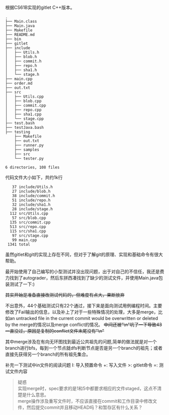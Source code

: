 根据CS61B实现的gitlet C++版本。
```
.
├── Main.class
├── Main.java
├── Makefile
├── README.md
├── bin
├── gitlet
├── include
│   ├── Utils.h
│   ├── blob.h
│   ├── commit.h
│   ├── repo.h
│   ├── sha1.h
│   └── stage.h
├── main.cpp
├── order.md
├── out.txt
├── src
│   ├── Utils.cpp
│   ├── blob.cpp
│   ├── commit.cpp
│   ├── repo.cpp
│   ├── sha1.cpp
│   └── stage.cpp
├── test.bash
├── testJava.bash
├── testing
    ├── Makefile
    ├── out.txt
    ├── runner.py
    ├── samples
    ├── src
    └── tester.py

6 directories, 108 files
```
代码文件大小如下，共约1k行
```
   37 include/Utils.h
   27 include/blob.h
   38 include/commit.h
   51 include/repo.h
   32 include/sha1.h
   28 include/stage.h
  112 src/Utils.cpp
   57 src/blob.cpp
  135 src/commit.cpp
  513 src/repo.cpp
  115 src/sha1.cpp
   97 src/stage.cpp
   99 main.cpp
 1341 total
```

虽然gitlet和git的实现上存在不同，但对于了解git的原理、实现和基础命令有很大帮助。

最开始使用了自己编写的小型测试并没出现问题，出于对自己的不信任，我还是费力找到了autograder，然后东拼西凑找到了缺少的测试文件，并使用Main.java包装测试了一下:)

~~其实开始是准备直接改测试代码的，但难度有点大，果断放弃~~

不出意外，44个基础测试只有22个通过，接下来是面向测试用例编程时间。主要修改了Fail输出的信息，以及补上了对于一些特殊情况的处理，大多是merge，比如an untracked file in the current commit would be overwritten or deleted by the merge的情况以及merge conflict的情况。
~~中间还被"\n"坑了一下导致43一直没过，原因是复制的conflict文件末尾没有"\n"~~

其中merge涉及在有向无环图找到最近公共祖先的问题,简单的做法就是对一个branch进行bfs，每到一个节点就dfs判断节点是否是另一个branch的祖先；或者直接先获得另一个branch的所有祖先集合。

补充一下测试中in文件的阅读问题
I: 导入预置命令
+: 写入文件
\>: gitlet命令 
=: 测试文件内容

> 疑惑  
> 实现merge时，spec要求的是1和5中都要求相应的文件staged，这点不清楚是什么意思。  
> merge操作涉及重写文件时，不应该直接在commit和工作目录中修改文件，然后提交commit并且移动HEAD吗？和暂存区有什么关系？